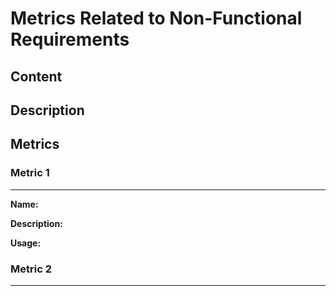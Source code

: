 # Metrics Related to Non-Functional Requirements

## Content

## Description

## Metrics
### Metric 1

---

**Name:** 

**Description:** 

**Usage:** 

### Metric 2

---